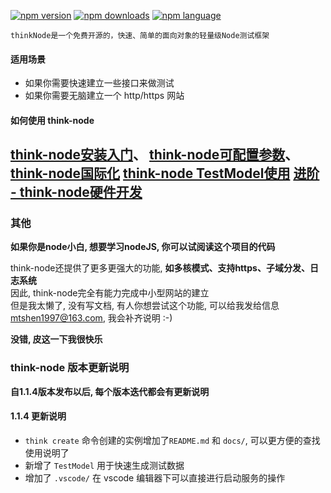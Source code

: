 [![npm version](https://img.shields.io/npm/v/think-node.svg?style=flat)](https://www.npmjs.com/package/think-node)
[![npm downloads](https://img.shields.io/npm/dt/think-node.svg)](https://www.npmjs.com/package/think-node)
[![npm language](https://img.shields.io/badge/language-nodeJS-red.svg)](https://www.npmjs.com/package/think-node)

	thinkNode是一个免费开源的，快速、简单的面向对象的轻量级Node测试框架

#### 适用场景
 - 如果你需要快速建立一些接口来做测试
 - 如果你需要无脑建立一个 http/https 网站


#### 如何使用 think-node
[think-node安装入门](https://github.com/mtshen/thinkNode/blob/master/docs/%E5%85%A5%E9%97%A8.md)、
[think-node可配置参数](https://github.com/mtshen/think-node/blob/master/docs/%E5%8F%82%E6%95%B0.md)、
[think-node国际化](https://github.com/mtshen/think-node/blob/master/docs/%E5%9B%BD%E9%99%85%E5%8C%96.md)
[think-node TestModel使用](https://github.com/mtshen/think-node/blob/master/docs/TestModel.md)
[进阶 - think-node硬件开发](https://github.com/mtshen/think-node/blob/master/docs/ruff.md)
-------

### 其他

**如果你是node小白, 想要学习nodeJS, 你可以试阅读这个项目的代码**

think-node还提供了更多更强大的功能, **如多核模式、支持https、子域分发、日志系统**		
因此, think-node完全有能力完成中小型网站的建立   
但是我太懒了, 没有写文档, 有人你想尝试这个功能, 可以给我发给信息 mtshen1997@163.com, 我会补齐说明 :-)

**没错, 皮这一下我很快乐**

### think-node 版本更新说明
**自1.1.4版本发布以后, 每个版本迭代都会有更新说明**

#### 1.1.4 更新说明
- `think create` 命令创建的实例增加了`README.md` 和 `docs/`, 可以更方便的查找使用说明了
- 新增了 `TestModel` 用于快速生成测试数据
- 增加了 `.vscode/` 在 vscode 编辑器下可以直接进行启动服务的操作
